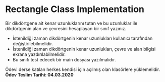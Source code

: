 # Rectangle Class Implementation
Bir dikdörtgene ait kenar uzunluklarını tutan ve bu uzunluklar ile dikdörtgenin alan ve çevresini hesaplayan bir sınıf yazınız.
* İstenildiği zaman dikdörtgenin kenar uzunlukları kullanıcı tarafından değiştirilebilmelidir.
* İstenildiği zaman dikdörtgenin kenar uzunlukları, çevre ve alan bilgisi ekrana yazdırılabilmelidir.
* Bu sınıfı test edecek bir main dosyası yazılmalıdır.

Ödevi derse katılan herkes kendisi için açılmış olan klasörlere yüklemelidir. **Ödev Teslim Tarihi: 04.03.2020**